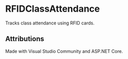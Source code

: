 # RFIDClassAttendance

Tracks class attendance using RFID cards.

## Attributions

Made with Visual Studio Community and ASP.NET Core.
